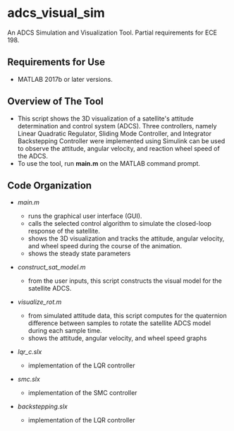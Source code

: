 # adcs_visual_sim
An ADCS Simulation and Visualization Tool. Partial requirements for ECE 198.

## Requirements for Use
* MATLAB 2017b or later versions.

## Overview of The Tool
  * This script shows the 3D visualization of a satellite's attitude determination and control system (ADCS). Three controllers, namely Linear Quadratic Regulator, Sliding Mode Controller, and Integrator Backstepping Controller were implemented using Simulink can be used to observe the attitude, angular velocity, and reaction wheel speed of the ADCS.
  * To use the tool, run **main.m** on the MATLAB command prompt.

## Code Organization
* *main.m*
  * runs the graphical user interface (GUI).
  * calls the selected control algorithm to simulate the closed-loop response of the satellite.
  * shows the 3D visualization and tracks the attitude, angular velocity, and wheel speed during the course of the animation.
  * shows the steady state parameters

* *construct_sat_model.m*
  * from the user inputs, this script constructs the visual model for the satellite ADCS.

* *visualize_rot.m*
  * from simulated attitude data, this script computes for the quaternion difference between samples to rotate the satellite ADCS model during each sample time.
  * shows the attitude, angular velocity, and wheel speed graphs
  
* *lqr_c.slx*
  * implementation of the LQR controller
  
* *smc.slx*
  * implementation of the SMC controller
  
* *backstepping.slx*
  * implementation of the LQR controller

